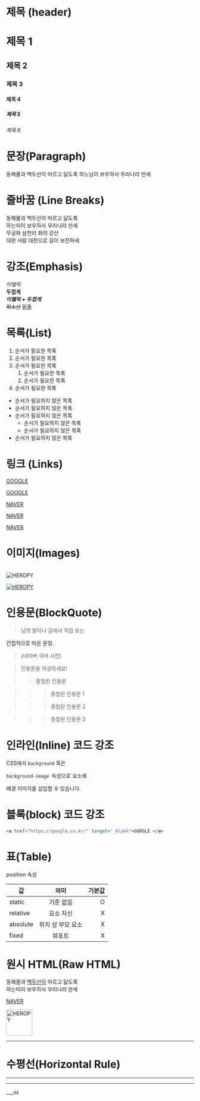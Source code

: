 # 제목 (header)

# 제목 1
## 제목 2
### 제목 3 
#### 제목 4
##### 제목 5
###### 제목 6

# 문장(Paragraph)

동해물과 백두산이 마르고 닳도록 
하느님이 보우하사 우리나라 만세

# 줄바꿈 (Line Breaks)

 동해물과 백두산이 마르고 닳도록  
 하는미이 보우하사 우리나라 만세  
 무궁화 삼천리 화려 강산<br/>
 대한 사람 대한으로 길이 보전하세
 
 # 강조(Emphasis)

 _이텔릭_  
 **두껍게**  
 **_이텔릭 + 두껍게_**  
 ~~취소선~~
 <u>밑줄</u>  
 
 # 목록(List)

 1. 순서가 필요한 목록
 1. 순서가 필요한 목록
 1. 순서가 필요한 목록
    1. 순서가 필요한 목록  
    1. 순서가 필요한 목록 
 1. 순서가 필요한 목록

 - 순서가 필요하지 않은 목록
 - 순서가 필요하지 않은 목록
 - 순서가 필요하지 않은 목록
    - 순서가 필요하지 않은 목록
    - 순서가 필요하지 않은 목록
 - 순서가 필요하지 않은 목록

# 링크 (Links)

<a href="https://google.com">GOOGLE </a>

[GOOGLE](https://google.com)

<a href="https://naver.com" title="NAVER로 이동!">NAVER </a> 

[NAVER](https://naver.com "NAVER로 이동!")
    

<a href="https://naver.com" title="NAVER로 이동!"
 target ="_blank">NAVER </a>

 #  이미지(Images)

![]()

![HEROPY](https://heropy.blog/css/images/logo.png)

[![HEROPY](https://heropy.blog/css/images/logo.png)](https://heropy.blog/)






# 인용문(BlockQuote)

>남의 말이나 글에서 직접 또는 

간접적으로 따온 문장.

>(네이버 국어 사전)

>인용문을 작성하세요!

>> 중첩된 인용문

>>>중첩된 인용문 1

>>>중첩된 인용문 2

>>>중첩된 인용문 3

# 인라인(Inline) 코드 강조

CSS애서 `background` 혹은  

`background-image `속성으로 요소에  

배경 이미지를 삽입할 수 있습니다.

# 블록(block) 코드 강조

```html
<a href="https://google.co.kr/" target="_blank">GOOGLE </a>
``` 


# 표(Table)

position 속성

값 | 의미 | 기본값
--|:--:|--:
static | 기준 없음 | O
relative | 요소 자신 | X
absolute | 위치 상 부모 요소 | X
fixed | 뷰포트 | X


# 원시 HTML(Raw HTML)

동해물과 <u>백두산이</u> 마르고 닳도록<br/>
하는미이 보우하사 우리나라 만세 

<a href="https://naver.com" title="NAVER로 이동!"
 target ="_blank">NAVER </a>

 <img width="70" src ="https://heropy.blog/css/images/logo.png" alt="HEROPY" /> 


---

 # 수평선(Horizontal Rule)

 ---

 ***

 ___ss